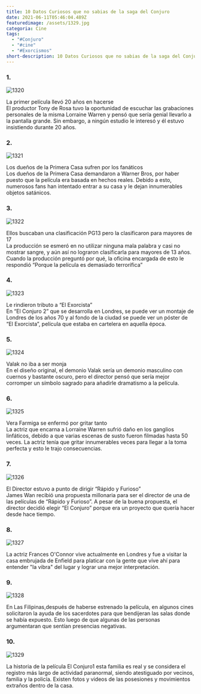 ```yaml
---
title: 10 Datos Curiosos que no sabias de la saga del Conjuro
date: 2021-06-11T05:46:04.489Z
featuredimage: /assets/1329.jpg
categoria: Cine
tags:
  - "#Conjuro"
  - "#cine"
  - "#Exorcismos"
short-description: 10 Datos Curiosos que no sabias de la saga del Conjuro
---
```

### 1.

![1320](/assets/1320.jpg "1320")

La primer película llevó 20 años en hacerse<br/>
El productor Tony de Rosa tuvo la oportunidad de escuchar las grabaciones personales de la misma Lorraine Warren y pensó que sería genial llevarlo a la pantalla grande. Sin embargo, a ningún estudio le interesó y él estuvo insistiendo durante 20 años.

### 2.

![1321](/assets/1321.jpg "1321")

Los dueños de la Primera Casa sufren por los fanáticos<br/>
Los dueños de la Primera Casa demandaron a Warner Bros, por haber puesto que la película era basada en hechos reales. Debido a esto, numerosos fans han intentado entrar a su casa y le dejan innumerables objetos satánicos.

### 3.

![1322](/assets/1322.jpg "1322")

Ellos buscaban una clasificación PG13 pero la clasificaron para mayores de 17<br/>
La producción se esmeró en no utilizar ninguna mala palabra y casi no mostrar sangre, y aún así no lograron clasificarla para mayores de 13 años. Cuando la producción preguntó por qué, la oficina encargada de esto le respondió “Porque la película es demasiado terrorífica”

### 4.

![1323](/assets/1323.jpeg "1323")

Le rindieron tributo a “El Exorcista” <br/>
En “El Conjuro 2” que se desarrolla en Londres, se puede ver un montaje de Londres de los años 70 y al fondo de la ciudad se puede ver un póster de “El Exorcista”, película que estaba en cartelera en aquella época.

### 5.

![1324](/assets/1324.jpg "1324")

Valak no iba a ser monja<br/>
En el diseño original, el demonio Valak sería un demonio masculino con cuernos y bastante oscuro, pero el director pensó que sería mejor corromper un símbolo sagrado para añadirle dramatismo a la película.

### 6.

![1325](/assets/1325.jpg "1325")

Vera Farmiga se enfermó por gritar tanto<br/>
La actriz que encarna a Lorraine Warren sufrió daño en los ganglios linfáticos, debido a que varias escenas de susto fueron filmadas hasta 50 veces. La actriz tenía que gritar innumerables veces para llegar a la toma perfecta y esto le trajo consecuencias.

### 7.

![1326](/assets/1326.jpg "1326")

El Director estuvo a punto de dirigir “Rápido y Furioso”<br/>
James Wan recibió una propuesta millonaria para ser el director de una de las películas de “Rápido y Furioso”. A pesar de la buena propuesta, el director decidió elegir “El Conjuro” porque era un proyecto que quería hacer desde hace tiempo.

### 8.

![1327](/assets/1327.jpg "1327")

La actriz Frances O'Connor vive actualmente en Londres y fue a visitar la casa embrujada de Enfield para platicar con la gente que vive ahí para entender "la vibra" del lugar y lograr una mejor interpretación.

### 9.

![1328](/assets/1328.jpg "1328")

En Las Filipinas,después de haberse estrenado la película, en algunos cines solicitaron la ayuda de los sacerdotes para que bendijeran las salas donde se había expuesto. Esto luego de que algunas de las personas argumentaran que sentían presencias negativas.   

### 10.

![1329](/assets/1329.jpg "1329")

La historia de la película El Conjuro1 esta familia es real y se considera el registro más largo de actividad paranormal, siendo atestiguado por vecinos, familia y la policía. Existen fotos y videos de las posesiones y movimientos extraños dentro de la casa.
